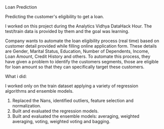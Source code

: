 Loan Prediction

Predicting the customer's eligibility to get a loan.

I worked on this project during the Analytics Vidhya DataHack Hour. The test/train data is provided by them and the goal was learning.

Company wants to automate the loan eligibility process (real time) based on customer detail provided while filling online application form. These details are Gender, Marital Status, Education, Number of Dependents, Income, Loan Amount, Credit History and others. To automate this process, they have given a problem to identify the customers segments, those are eligible for loan amount so that they can specifically target these customers.


What i did:

I worked only on the train dataset applying a variety of regression algorithms and ensemble models.

1. Replaced the Nans, identified outliers, feature selection and normalization.
2. Built and evaluated the regression models.
3. Built and evaluated the ensemble models: averaging, weighted averaging, voting, weighted voting and bagging.

